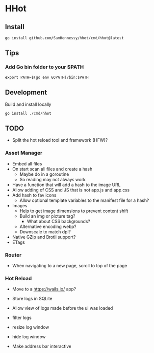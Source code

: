 # HHot

## Install

```shell
go install github.com/SamHennessy/hhot/cmd/hhot@latest
```

## Tips

### Add Go bin folder to your $PATH

```shell
export PATH=$(go env GOPATH)/bin:$PATH
```

## Development

Build and install locally

```shell
go install ./cmd/hhot
```

## TODO

- Split the hot reload tool and framework (HFW)?

### Asset Manager

- Embed all files
- On start scan all files and create a hash
  - Maybe do in a goroutine
  - So reading may not always work
- Have a function that will add a hash to the image URL
- Allow adding of CSS and JS that is not app.js and app.css
- Add hash to fav icons
  - Allow optional template variables to the manifest file for a hash?
- Images
  - Help to get image dimensions to prevent content shift
  - Build an img or picture tag?
    - What about CSS backgrounds?
  - Alternative encoding webp?
  - Downscale to match dpi?
- Native GZip and Brotli support?
- ETags

### Router

- When navigating to a new page, scroll to top of the page

### Hot Reload

- Move to a https://wails.io/ app?

- Store logs in SQLite
- Allow view of logs made before the ui was loaded
- filter logs
- resize log window
- hide log window
- Make address bar interactive